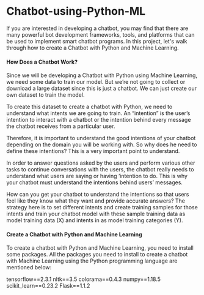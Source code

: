 # Chatbot-using-Python-ML

If you are interested in developing a chatbot, you may find that there are many powerful bot development frameworks, tools, and platforms that can be used to implement smart chatbot programs. In this project, let's walk through how to create a Chatbot with Python and Machine Learning.

#### How Does a Chatbot Work?
Since we will be developing a Chatbot with Python using Machine Learning, we need some data to train our model. But we’re not going to collect or download a large dataset since this is just a chatbot. We can just create our own dataset to train the model.

To create this dataset to create a chatbot with Python, we need to understand what intents we are going to train. An “intention” is the user’s intention to interact with a chatbot or the intention behind every message the chatbot receives from a particular user.

Therefore, it is important to understand the good intentions of your chatbot depending on the domain you will be working with. So why does he need to define these intentions? This is a very important point to understand.

In order to answer questions asked by the users and perform various other tasks to continue conversations with the users, the chatbot really needs to understand what users are saying or having ‘intention to do. This is why your chatbot must understand the intentions behind users’ messages.

How can you get your chatbot to understand the intentions so that users feel like they know what they want and provide accurate answers? The strategy here is to set different intents and create training samples for those intents and train your chatbot model with these sample training data as model training data (X) and intents in as model training categories (Y).

#### Create a Chatbot with Python and Machine Learning
To create a chatbot with Python and Machine Learning, you need to install some packages. All the packages you need to install to create a chatbot with Machine Learning using the Python programming language are mentioned below:

tensorflow==2.3.1
nltk==3.5
colorama==0.4.3
numpy==1.18.5
scikit_learn==0.23.2
Flask==1.1.2

